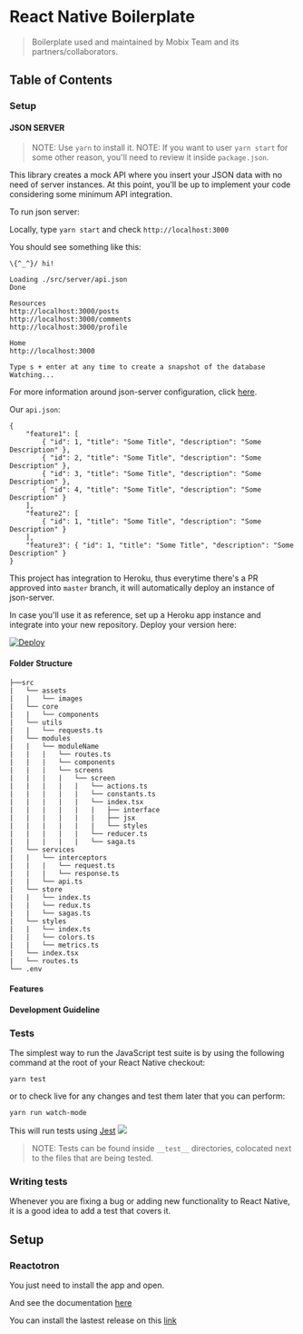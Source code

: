 # React Native Boilerplate
> Boilerplate used and maintained by Mobix Team and its partners/collaborators.

## Table of Contents

### Setup

#### JSON SERVER
> NOTE: Use `yarn` to install it.
> NOTE: If you want to user `yarn start` for some other reason, you'll need to review it inside `package.json`.

This library creates a mock API where you insert your JSON data with no need of server instances. At this point, you'll be up to implement your code considering some minimum API integration.

To run json server:

Locally, type `yarn start` and check `http://localhost:3000`

You should see something like this:

```
\{^_^}/ hi!

Loading ./src/server/api.json
Done

Resources
http://localhost:3000/posts
http://localhost:3000/comments
http://localhost:3000/profile

Home
http://localhost:3000

Type s + enter at any time to create a snapshot of the database
Watching...
```

For more information around json-server configuration, click [here](https://github.com/typicode/json-server "Json-Server Github Page").

Our `api.json`: 
```
{
    "feature1": [
        { "id": 1, "title": "Some Title", "description": "Some Description" },
        { "id": 2, "title": "Some Title", "description": "Some Description" },
        { "id": 3, "title": "Some Title", "description": "Some Description" },
        { "id": 4, "title": "Some Title", "description": "Some Description" }
    ],
    "feature2": [
        { "id": 1, "title": "Some Title", "description": "Some Description" }
    ],
    "feature3": { "id": 1, "title": "Some Title", "description": "Some Description" }
}
```

This project has integration to Heroku, thus everytime there's a PR approved into `master` branch, it will automatically deploy an instance of json-server.

In case you'll use it as reference, set up a Heroku app instance and integrate into your new repository. Deploy your version here:

[![Deploy](https://www.herokucdn.com/deploy/button.svg)](https://heroku.com/deploy?template=https://github.com/mobixsoftwarestudio/react-native-redux-boilerplate.git)


#### Folder Structure

```
├──src
|	└── assets
|	|	└── images
|	└── core
|	|	└── components
|	└── utils
|	|	└── requests.ts
|	└── modules
|	|	└── moduleName
|	|	|	└── routes.ts
|	|	|	└── components
|	|	|	└── screens
|	|	|	|	└── screen
|	|	|	|	|	└── actions.ts
|	|	|	|	|	└── constants.ts
|	|	|	|	|	└── index.tsx
|	|	|	|	|	|	├── interface
|	|	|	|	|	|	├── jsx
|	|	|	|	|	|	└── styles
|	|	|	|	|	└── reducer.ts
|	|	|	|	|	└── saga.ts
|	└── services
|	|	└── interceptors
|	|	|	└── request.ts
|	|	|	└── response.ts
|	|	└── api.ts
|	└── store
|	|	└── index.ts
|	|	└── redux.ts
|	|	└── sagas.ts
|	└── styles
|	|	└── index.ts
|	|	└── colors.ts
|	|	└── metrics.ts
|	└── index.tsx
|	└── routes.ts
└── .env
```

#### Features
#### Development Guideline

### Tests
The simplest way to run the JavaScript test suite is by using the following command at the root of your React Native checkout:

```
yarn test
```
or to check live for any changes and test them later that you can perform:
```
yarn run watch-mode
```
This will run tests using [Jest](https://jestjs.io/) ![](https://api.iconify.design/logos-jest.svg?height=16)

> NOTE: Tests can be found inside `__test__` directories, colocated next to the files that are being tested.

### Writing tests

Whenever you are fixing a bug or adding new functionality to React Native, it is a good idea to add a test that covers it.

## Setup

### Reactotron
You just need to install the app and open.

And see the documentation [here](https://github.com/infinitered/reactotron/blob/master/readme.md)

You can install the lastest release on this [link](https://github.com/infinitered/reactotron/releases)
